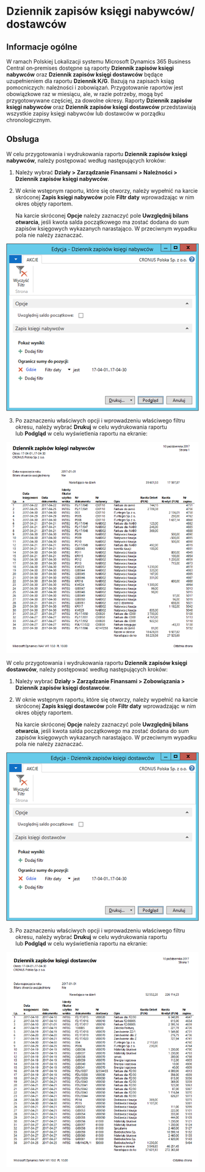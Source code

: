 # Dziennik zapisów księgi nabywców/ dostawców

## Informacje ogólne

W ramach Polskiej Lokalizacji systemu Microsoft Dynamics 365 Business Central on‑premises dostępne są raporty **Dziennik zapisów księgi nabywców** oraz **Dziennik zapisów księgi dostawców** będące uzupełnieniem dla raportu **Dziennik K/G**. Bazują na zapisach ksiąg pomocniczych: należności i zobowiązań. Przygotowanie raportów jest obowiązkowe raz w miesiącu, ale, w razie potrzeby, mogą być przygotowywane częściej, za dowolne okresy. Raporty **Dziennik zapisów księgi nabywców** oraz **Dziennik zapisów księgi dostawców** przedstawiają wszystkie zapisy księgi nabywców lub dostawców w porządku chronologicznym. 

## Obsługa

W celu przygotowania i wydrukowania raportu **Dziennik zapisów księgi
nabywców**, należy postępować według następujących kroków:

1.  Należy wybrać **Działy \> Zarządzanie Finansami \> Należności \>
    Dziennik zapisów księgi nabywców**.

2.  W oknie wstępnym raportu, które się otworzy, należy wypełnić
    na karcie skróconej **Zapis księgi nabywców** pole **Filtr daty**
    wprowadzając w nim okres objęty raportem.

    Na karcie skróconej **Opcje** należy zaznaczyć pole **Uwzględnij
    bilans otwarcia**, jeśli kwota salda początkowego ma zostać dodana
    do sum zapisów księgowych wykazanych narastająco. W przeciwnym wypadku
    pola nie należy zaznaczać.

  ![](media/image470.png)

3.  Po zaznaczeniu właściwych opcji i wprowadzeniu właściwego filtru
    okresu, należy wybrać **Drukuj** w celu wydrukowania raportu
    lub **Podgląd** w celu wyświetlenia raportu na ekranie:

  ![](media/image471.png)

W celu przygotowania i wydrukowania raportu **Dziennik zapisów księgi
dostawców**, należy postępować według następujących kroków:

1.  Należy wybrać **Działy \> Zarządzanie Finansami \> Zobowiązania \>
    Dziennik zapisów księgi dostawców**.

2.  W oknie wstępnym raportu, które się otworzy, należy wypełnić
    na karcie skróconej **Zapis księgi dostawców** pole **Filtr daty**
    wprowadzając w nim okres objęty raportem.

    Na karcie skróconej **Opcje** należy zaznaczyć pole **Uwzględnij
    bilans otwarcia**, jeśli kwota salda początkowego ma zostać dodana
    do sum zapisów księgowych wykazanych narastająco. W przeciwnym wypadku
    pola nie należy zaznaczać.

  ![](media/image472.png)

3.  Po zaznaczeniu właściwych opcji i wprowadzeniu właściwego filtru
    okresu, należy wybrać **Drukuj** w celu wydrukowania raportu
    lub **Podgląd** w celu wyświetlenia raportu na ekranie:

  ![](media/image473.png)